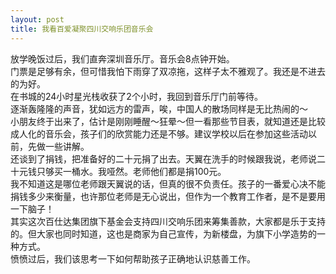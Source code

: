 ```yaml
---
layout: post
title: 我看百爱凝聚四川交响乐团音乐会
---
```


<p>放学晚饭过后，我们直奔深圳音乐厅。音乐会8点钟开始。<br />
门票是足够有余，但可惜我怕下雨穿了双凉拖，这样子太不雅观了。我还是不进去的为好。<br />
在书城的24小时星光栈收获了2个小时，我回到音乐厅门前等待。<br />
逐渐轰隆隆的声音，犹如远方的雷声，唉，中国人的散场同样是无比热闹的～<br />
小朋友终于出来了，估计是刚刚睡醒～狂晕～但一看那些节目表，就知道还是比较成人化的音乐会，孩子们的欣赏能力还是不够。建议学校以后在参加这些活动以前，先做一些讲解。<br />
还谈到了捐钱，把准备好的二十元捐了出去。天翼在洗手的时候跟我说，老师说二十元钱只够买一桶水。我哑然。老师他们都是捐100元。<br />
我不知道这是哪位老师跟天翼说的话，但真的很不负责任。孩子的一番爱心决不能捐钱多少来衡量，也许那位老师是无心说出，但作为一个教育工作者，是不是要用一下脑子！<br />
其实这次百仕达集团旗下基金会支持四川交响乐团来筹集善款，大家都是乐于支持的。但大家也同时知道，这也是商家为自己宣传，为新楼盘，为旗下小学造势的一种方式。<br />
愤愤过后，我们该思考一下如何帮助孩子正确地认识慈善工作。</p>
